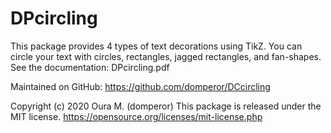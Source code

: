 # DPcircling

This package provides 4 types of text decorations using TikZ. You can circle your text with circles, rectangles, jagged rectangles, and fan-shapes. See the documentation: DPcircling.pdf

Maintained on GitHub: https://github.com/domperor/DCcircling

Copyright (c) 2020 Oura M. (domperor)
This package is released under the MIT license.
https://opensource.org/licenses/mit-license.php